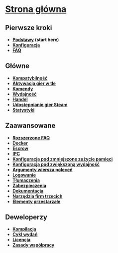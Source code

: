 # **[Strona główna](https://github.com/JustArchi/ArchiSteamFarm/wiki/Home-pl-PL)**

## Pierwsze kroki

* **[Podstawy](https://github.com/JustArchi/ArchiSteamFarm/wiki/Setting-up-pl-PL)** **(start here)**
* **[Konfiguracja](https://github.com/JustArchi/ArchiSteamFarm/wiki/Configuration-pl-PL)**
* **[FAQ](https://github.com/JustArchi/ArchiSteamFarm/wiki/FAQ-pl-PL)**

## Główne

* **[Kompatybilność](https://github.com/JustArchi/ArchiSteamFarm/wiki/Compatibility-pl-PL)**
* **[Aktywacja gier w tle](https://github.com/JustArchi/ArchiSteamFarm/wiki/Background-games-redeemer-pl-PL)**
* **[Komendy](https://github.com/JustArchi/ArchiSteamFarm/wiki/Commands-pl-PL)**
* **[Wydajność](https://github.com/JustArchi/ArchiSteamFarm/wiki/Performance-pl-PL)**
* **[Handel](https://github.com/JustArchi/ArchiSteamFarm/wiki/Trading-pl-PL)**
* **[Udostępnianie gier Steam](https://github.com/JustArchi/ArchiSteamFarm/wiki/Steam-Family-Sharing-pl-PL)**
* **[Statystyki](https://github.com/JustArchi/ArchiSteamFarm/wiki/Statistics-pl-PL)**

## Zaawansowane

* **[Rozszerzone FAQ](https://github.com/JustArchi/ArchiSteamFarm/wiki/Extended-FAQ)**
* **[Docker](https://github.com/JustArchi/ArchiSteamFarm/wiki/Docker)**
* **[Escrow](https://github.com/JustArchi/ArchiSteamFarm/wiki/Escrow)**
* **[IPC](https://github.com/JustArchi/ArchiSteamFarm/wiki/IPC)**
* **[Konfiguracja pod zmniejszone zużycie pamięci](https://github.com/JustArchi/ArchiSteamFarm/wiki/Low-memory-setup)**
* **[Konfiguracja pod zwiększoną wydajność](https://github.com/JustArchi/ArchiSteamFarm/wiki/High-performance-setup)**
* **[Argumenty wiersza poleceń](https://github.com/JustArchi/ArchiSteamFarm/wiki/Command-line-arguments)**
* **[Logowanie](https://github.com/JustArchi/ArchiSteamFarm/wiki/Logging)**
* **[Tłumaczenia](https://github.com/JustArchi/ArchiSteamFarm/wiki/Localization)**
* **[Zabezpieczenia](https://github.com/JustArchi/ArchiSteamFarm/wiki/Security)**
* **[Dokumentacja](https://github.com/JustArchi/ArchiSteamFarm/wiki/Documentation)**
* **[Narzędzia firm trzecich](https://github.com/JustArchi/ArchiSteamFarm/wiki/Third-party-tools)**
* **[Elementy przestarzałe](https://github.com/JustArchi/ArchiSteamFarm/wiki/Deprecation)**

## Deweloperzy

* **[Kompilacja](https://github.com/JustArchi/ArchiSteamFarm/wiki/Compilation-pl-PL)**
* **[Cykl wydań](https://github.com/JustArchi/ArchiSteamFarm/wiki/Release-cycle-pl-PL)**
* **[Licencja](https://github.com/JustArchi/ArchiSteamFarm/wiki/License-pl-PL)**
* **[Zasady współpracy](https://github.com/JustArchi/ArchiSteamFarm/blob/master/.github/CONTRIBUTING.md)**